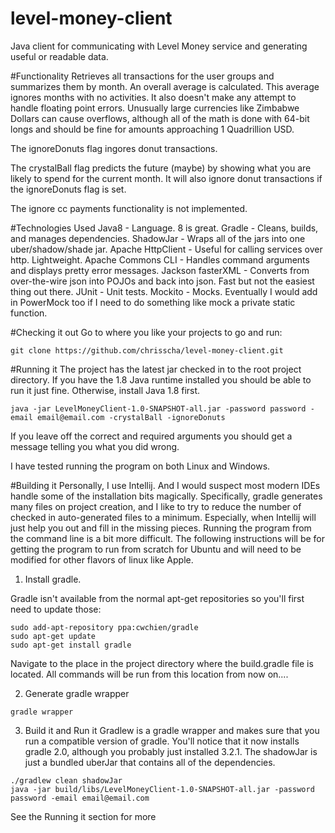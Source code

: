# level-money-client
Java client for communicating with Level Money service and generating useful or readable data.

#Functionality
Retrieves all transactions for the user groups and summarizes them by month. An overall average is calculated. This average ignores months with no activities. It also doesn't make any attempt to handle floating point errors. Unusually large currencies like Zimbabwe Dollars can cause overflows, although all of the math is done with 64-bit longs and should be fine for amounts approaching 1 Quadrillion USD.

The ignoreDonuts flag ingores donut transactions.

The crystalBall flag predicts the future (maybe) by showing what you are likely to spend for the current month. It will also ignore donut transactions if the ignoreDonuts flag is set.

The ignore cc payments functionality is not implemented.

#Technologies Used
Java8 - Language. 8 is great.
Gradle - Cleans, builds, and manages dependencies.
ShadowJar - Wraps all of the jars into one uber/shadow/shade jar.
Apache HttpClient - Useful for calling services over http. Lightweight.
Apache Commons CLI - Handles command arguments and displays pretty error messages.
Jackson fasterXML - Converts from over-the-wire json into POJOs and back into json. Fast but not the easiest thing out there.
JUnit - Unit tests.
Mockito - Mocks. Eventually I would add in PowerMock too if I need to do something like mock a private static function.

#Checking it out
Go to where you like your projects to go and run:
```
git clone https://github.com/chrisscha/level-money-client.git
```

#Running it
The project has the latest jar checked in to the root project directory. If you have the 1.8 Java runtime installed you should be able to run it just fine. Otherwise, install Java 1.8 first.
```
java -jar LevelMoneyClient-1.0-SNAPSHOT-all.jar -password password -email email@email.com -crystalBall -ignoreDonuts
```
If you leave off the correct and required arguments you should get a message telling you what you did wrong.

I have tested running the program on both Linux and Windows.

#Building it
Personally, I use Intellij. And I would suspect most modern IDEs handle some of the installation bits magically. Specifically, gradle generates many files on project creation, and I like to try to reduce the number of checked in auto-generated files to a minimum. Especially, when Intellij will just help you out and fill in the missing pieces. Running the program from the command line is a bit more difficult. The following instructions will be for getting the program to run from scratch for Ubuntu and will need to be modified for other flavors of linux like Apple.

1. Install gradle. 

Gradle isn't available from the normal apt-get repositories so you'll first need to update those:
```
sudo add-apt-repository ppa:cwchien/gradle
sudo apt-get update
sudo apt-get install gradle
```

Navigate to the place in the project directory where the build.gradle file is located. All commands will be run from this location from now on....

2. Generate gradle wrapper
```
gradle wrapper
```

3. Build it and Run it
Gradlew is a gradle wrapper and makes sure that you run a compatible version of gradle. You'll notice that it now installs gradle 2.0, although you probably just installed 3.2.1. The shadowJar is just a bundled uberJar that contains all of the dependencies.
```
./gradlew clean shadowJar
java -jar build/libs/LevelMoneyClient-1.0-SNAPSHOT-all.jar -password password -email email@email.com
```
See the Running it section for more
